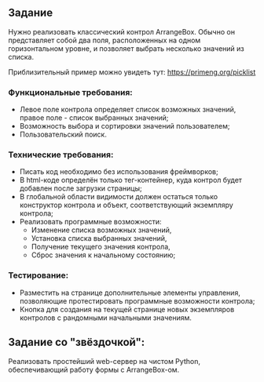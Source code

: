 ## Задание ##

Нужно реализовать классический контрол ArrangeBox. Обычно он представляет собой
два поля, расположенных на одном горизонтальном уровне, и позволяет выбрать
несколько значений из списка.

Приблизительный пример можно увидеть тут:
https://primeng.org/picklist

### Функциональные требования: ###
- Левое поле контрола определяет список возможных значений, правое поле - список выбранных значений;
- Возможность выбора и сортировки значений пользователем;
- Пользовательский поиск.

### Технические требования: ###
- Писать код необходимо без использования фреймворков;
- В html-коде определён только тег-контейнер, куда контрол будет добавлен после загрузки страницы;
- В глобальной области видимости должен остаться только конструктор контрола и объект, соответствующий экземпляру контрола;
- Реализовать программные возможности:
  - Изменение списка возможных значений,
  - Установка списка выбранных значений,
  - Получение текущего значения контрола,
  - Сброс значения к начальному состоянию;

### Тестирование: ###
- Разместить на странице дополнительные элементы управления, позволяющие протестировать программные возможности контрола;
- Кнопка для создания на текущей странице новых экземпляров контролов с рандомными начальными значениям.

## Задание со "звёздочкой": ##

Реализовать простейший web-сервер на чистом Python, обеспечивающий работу формы с ArrangeBox-ом.
